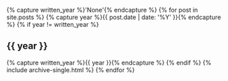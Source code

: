 ---
---
{% capture written_year %}'None'{% endcapture %}
{% for post in site.posts %}
{% capture year %}{{ post.date | date: '%Y' }}{% endcapture %}
{% if year != written_year %}
<h2 id="{{ year | slugify }}" class="archive__subtitle">{{ year }}</h2>
{% capture written_year %}{{ year }}{% endcapture %}
{% endif %}
{% include archive-single.html %}
{% endfor %}
